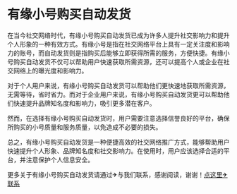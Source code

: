 # 有缘小号购买自动发货

在当今社交网络时代，有缘小号购买自动发货已成为许多人提升社交影响力和提升个人形象的一种有效方式。有缘小号是指在社交网络平台上具有一定关注度和影响力的账号，而自动发货则是指购买后能够立即获得所需的服务，方便快捷。有缘小号购买自动发货不仅可以帮助用户快速获取所需资源，还可以提高个人或企业在社交网络上的曝光度和影响力。

对于个人用户来说，有缘小号购买自动发货可以帮助他们更快速地获取所需资源，无需等待，省时省力。而对于企业用户来说，有缘小号购买自动发货更可以帮助他们快速提升品牌知名度和影响力，吸引更多潜在客户。

然而，在选择有缘小号购买自动发货时，用户需要注意选择信誉良好的平台，确保所购买的小号质量和服务质量，以免造成不必要的损失。

总之，有缘小号购买自动发货是一种便捷高效的社交网络推广方式，能够帮助用户快速提升个人形象、品牌知名度和社交影响力。在使用时，用户应该选择合适的平台，并注意保护个人信息安全。

更多关于有缘小号购买自动发货请通过✈与我们联系，感谢阅读，谢谢！[点这里✈联系](https://c.k02.cc)